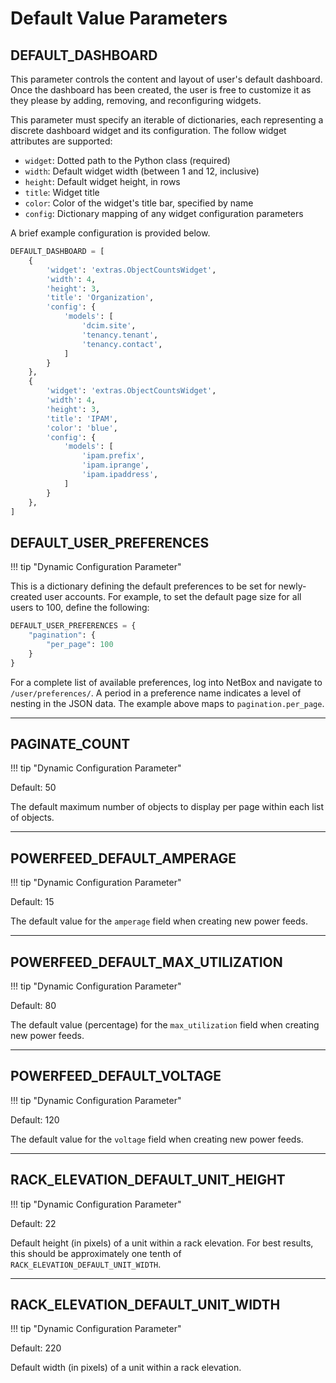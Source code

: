 # Default Value Parameters

## DEFAULT_DASHBOARD

This parameter controls the content and layout of user's default dashboard. Once the dashboard has been created, the user is free to customize it as they please by adding, removing, and reconfiguring widgets.

This parameter must specify an iterable of dictionaries, each representing a discrete dashboard widget and its configuration. The follow widget attributes are supported:

* `widget`: Dotted path to the Python class (required)
* `width`: Default widget width (between 1 and 12, inclusive)
* `height`: Default widget height, in rows
* `title`: Widget title
* `color`: Color of the widget's title bar, specified by name
* `config`: Dictionary mapping of any widget configuration parameters

A brief example configuration is provided below.

```python
DEFAULT_DASHBOARD = [
    {
        'widget': 'extras.ObjectCountsWidget',
        'width': 4,
        'height': 3,
        'title': 'Organization',
        'config': {
            'models': [
                'dcim.site',
                'tenancy.tenant',
                'tenancy.contact',
            ]
        }
    },
    {
        'widget': 'extras.ObjectCountsWidget',
        'width': 4,
        'height': 3,
        'title': 'IPAM',
        'color': 'blue',
        'config': {
            'models': [
                'ipam.prefix',
                'ipam.iprange',
                'ipam.ipaddress',
            ]
        }
    },
]
```

## DEFAULT_USER_PREFERENCES

!!! tip "Dynamic Configuration Parameter"

This is a dictionary defining the default preferences to be set for newly-created user accounts. For example, to set the default page size for all users to 100, define the following:

```python
DEFAULT_USER_PREFERENCES = {
    "pagination": {
        "per_page": 100
    }
}
```

For a complete list of available preferences, log into NetBox and navigate to `/user/preferences/`. A period in a preference name indicates a level of nesting in the JSON data. The example above maps to `pagination.per_page`.

---

## PAGINATE_COUNT

!!! tip "Dynamic Configuration Parameter"

Default: 50

The default maximum number of objects to display per page within each list of objects.

---

## POWERFEED_DEFAULT_AMPERAGE

!!! tip "Dynamic Configuration Parameter"

Default: 15

The default value for the `amperage` field when creating new power feeds.

---

## POWERFEED_DEFAULT_MAX_UTILIZATION

!!! tip "Dynamic Configuration Parameter"

Default: 80

The default value (percentage) for the `max_utilization` field when creating new power feeds.

---

## POWERFEED_DEFAULT_VOLTAGE

!!! tip "Dynamic Configuration Parameter"

Default: 120

The default value for the `voltage` field when creating new power feeds.

---

## RACK_ELEVATION_DEFAULT_UNIT_HEIGHT

!!! tip "Dynamic Configuration Parameter"

Default: 22

Default height (in pixels) of a unit within a rack elevation. For best results, this should be approximately one tenth of `RACK_ELEVATION_DEFAULT_UNIT_WIDTH`.

---

## RACK_ELEVATION_DEFAULT_UNIT_WIDTH

!!! tip "Dynamic Configuration Parameter"

Default: 220

Default width (in pixels) of a unit within a rack elevation.
